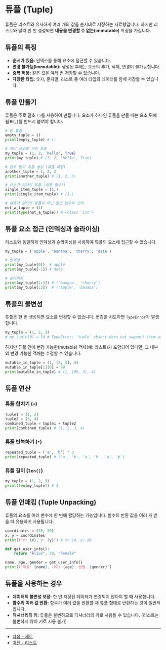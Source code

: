 
# 튜플 (Tuple)

튜플은 리스트와 유사하게 여러 개의 값을 순서대로 저장하는 자료형입니다. 하지만 리스트와 달리 한 번 생성되면 **내용을 변경할 수 없는(immutable)** 특징을 가집니다.

## 튜플의 특징

-   **순서가 있음:** 인덱스를 통해 요소에 접근할 수 있습니다.
-   **변경 불가능(Immutable):** 생성된 후에는 요소의 추가, 삭제, 변경이 불가능합니다.
-   **중복 허용:** 같은 값을 여러 번 저장할 수 있습니다.
-   **다양한 타입:** 숫자, 문자열, 리스트 등 여러 타입의 데이터를 함께 저장할 수 있습니다.

## 튜플 만들기

튜플은 주로 괄호 `()`를 사용하여 만듭니다. 요소가 하나인 튜플을 만들 때는 요소 뒤에 쉼표(`,`)를 반드시 붙여야 합니다.

```python
# 빈 튜플
empty_tuple = ()
print(empty_tuple) # ()

# 여러 요소를 가진 튜플
my_tuple = (1, 2, 'hello', True)
print(my_tuple) # (1, 2, 'hello', True)

# 괄호 없이 튜플 생성 (튜플 패킹)
another_tuple = 1, 2, 3
print(another_tuple) # (1, 2, 3)

# 요소가 하나인 튜플 (쉼표 필수!)
single_item_tuple = (1,)
print(single_item_tuple) # (1,)

# 쉼표가 없으면 튜플이 아닌 일반 변수로 인식
not_a_tuple = (1)
print(type(not_a_tuple)) # <class 'int'>
```

## 튜플 요소 접근 (인덱싱과 슬라이싱)

리스트와 동일하게 인덱싱과 슬라이싱을 사용하여 튜플의 요소에 접근할 수 있습니다.

```python
my_tuple = ('apple', 'banana', 'cherry', 'date')

# 인덱싱
print(my_tuple[0])  # apple
print(my_tuple[-1]) # date

# 슬라이싱
print(my_tuple[1:3]) # ('banana', 'cherry')
print(my_tuple[:2])  # ('apple', 'banana')
```

## 튜플의 불변성

튜플은 한 번 생성되면 요소를 변경할 수 없습니다. 변경을 시도하면 `TypeError`가 발생합니다.

```python
my_tuple = (1, 2, 3)
# my_tuple[0] = 10 # TypeError: 'tuple' object does not support item assignment
```

하지만 튜플 안에 변경 가능한(mutable) 객체(예: 리스트)가 포함되어 있다면, 그 내부의 변경 가능한 객체는 수정할 수 있습니다.

```python
mutable_in_tuple = (1, [2, 3], 4)
mutable_in_tuple[1][0] = 99
print(mutable_in_tuple) # (1, [99, 3], 4)
```

## 튜플 연산

### 튜플 합치기 (`+`)

```python
tuple1 = (1, 2)
tuple2 = (3, 4)
combined_tuple = tuple1 + tuple2
print(combined_tuple) # (1, 2, 3, 4)
```

### 튜플 반복하기 (`*`)

```python
repeated_tuple = ('a', 'b') * 3
print(repeated_tuple) # ('a', 'b', 'a', 'b', 'a', 'b')
```

### 튜플 길이 (`len()`)

```python
my_tuple = (1, 2, 3)
print(len(my_tuple)) # 3
```

## 튜플 언패킹 (Tuple Unpacking)

튜플의 요소를 여러 변수에 한 번에 할당하는 기능입니다. 함수의 반환 값을 여러 개 받을 때 유용하게 사용됩니다.

```python
coordinates = (10, 20)
x, y = coordinates
print(f"x: {x}, y: {y}") # x: 10, y: 20

def get_user_info():
    return "Alice", 30, "Female"

name, age, gender = get_user_info()
print(f"이름: {name}, 나이: {age}, 성별: {gender}")
```

## 튜플을 사용하는 경우

-   **데이터의 불변성 보장:** 한 번 저장된 데이터가 변경되지 않아야 할 때 사용합니다.
-   **함수의 여러 값 반환:** 함수가 여러 값을 반환할 때 튜플 형태로 반환하는 것이 일반적입니다.
-   **딕셔너리의 키:** 튜플은 불변하므로 딕셔너리의 키로 사용될 수 있습니다. (리스트는 불변하지 않아 키로 사용 불가)

---

- [다음 - 세트](./set)
- [이전 - 리스트](./list)
